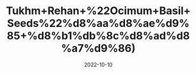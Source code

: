 ---
title: 'Tukhm+Rehan+%22Ocimum+Basil+Seeds%22%d8%aa%d8%ae%d9%85+%d8%b1%db%8c%d8%ad%d8%a7%d9%86)'
date: '2022-10-10' 
metatag: '' 
inventory: '0' 
draft: false 
# meta description 
shortDescripton: 'It+reduces+Body+Heat+and+treats+Acidity+and+Heartburn.'
description: 'Seed'
longdescription: ''
featured: True
# product Price
price: '60.0'
# Product Short Description
shortDescription: 'It+reduces+Body+Heat+and+treats+Acidity+and+Heartburn.'
productID: 'CC06054D-982A-ED11-9968-005056B3A416'
type: 'products'
category: 'Seed' 
thumnailproduct: 'https://eraconnect.blob.core.windows.net/product-images/aminsaddiquidawakhana/CC06054D-982A-ED11-9968-005056B3A416.webp' 
images:
  - image: 'https://eraconnect.blob.core.windows.net/product-images/aminsaddiquidawakhana/CC06054D-982A-ED11-9968-005056B3A416.webp'  
Variants:
---